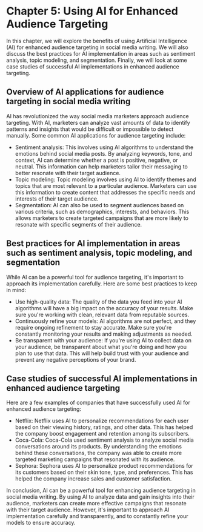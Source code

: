 Chapter 5: Using AI for Enhanced Audience Targeting
===================================================

In this chapter, we will explore the benefits of using Artificial Intelligence (AI) for enhanced audience targeting in social media writing. We will also discuss the best practices for AI implementation in areas such as sentiment analysis, topic modeling, and segmentation. Finally, we will look at some case studies of successful AI implementations in enhanced audience targeting.

Overview of AI applications for audience targeting in social media writing
--------------------------------------------------------------------------

AI has revolutionized the way social media marketers approach audience targeting. With AI, marketers can analyze vast amounts of data to identify patterns and insights that would be difficult or impossible to detect manually. Some common AI applications for audience targeting include:

* Sentiment analysis: This involves using AI algorithms to understand the emotions behind social media posts. By analyzing keywords, tone, and context, AI can determine whether a post is positive, negative, or neutral. This information can help marketers tailor their messaging to better resonate with their target audience.
* Topic modeling: Topic modeling involves using AI to identify themes and topics that are most relevant to a particular audience. Marketers can use this information to create content that addresses the specific needs and interests of their target audience.
* Segmentation: AI can also be used to segment audiences based on various criteria, such as demographics, interests, and behaviors. This allows marketers to create targeted campaigns that are more likely to resonate with specific segments of their audience.

Best practices for AI implementation in areas such as sentiment analysis, topic modeling, and segmentation
----------------------------------------------------------------------------------------------------------

While AI can be a powerful tool for audience targeting, it's important to approach its implementation carefully. Here are some best practices to keep in mind:

* Use high-quality data: The quality of the data you feed into your AI algorithms will have a big impact on the accuracy of your results. Make sure you're working with clean, relevant data from reputable sources.
* Continuously refine your models: AI algorithms are not perfect, and they require ongoing refinement to stay accurate. Make sure you're constantly monitoring your results and making adjustments as needed.
* Be transparent with your audience: If you're using AI to collect data on your audience, be transparent about what you're doing and how you plan to use that data. This will help build trust with your audience and prevent any negative perceptions of your brand.

Case studies of successful AI implementations in enhanced audience targeting
----------------------------------------------------------------------------

Here are a few examples of companies that have successfully used AI for enhanced audience targeting:

* Netflix: Netflix uses AI to personalize recommendations for each user based on their viewing history, ratings, and other data. This has helped the company boost engagement and retention among its subscribers.
* Coca-Cola: Coca-Cola used sentiment analysis to analyze social media conversations around its products. By understanding the emotions behind these conversations, the company was able to create more targeted marketing campaigns that resonated with its audience.
* Sephora: Sephora uses AI to personalize product recommendations for its customers based on their skin tone, type, and preferences. This has helped the company increase sales and customer satisfaction.

In conclusion, AI can be a powerful tool for enhancing audience targeting in social media writing. By using AI to analyze data and gain insights into their audience, marketers can create more effective campaigns that resonate with their target audience. However, it's important to approach AI implementation carefully and transparently, and to constantly refine your models to ensure accuracy.

